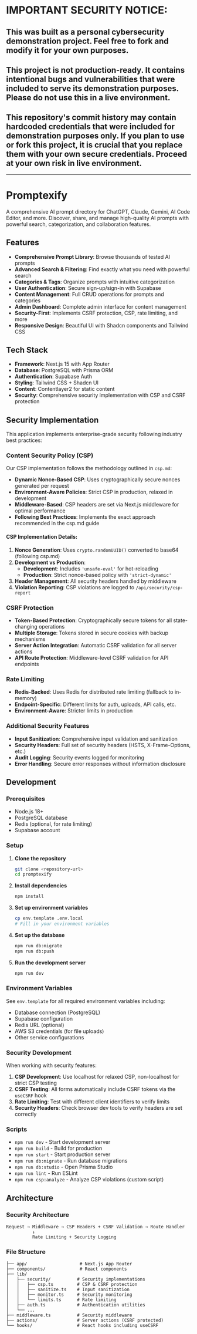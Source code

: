 # IMPORTANT SECURITY NOTICE:
## This was built as a personal cybersecurity demonstration project. Feel free to fork and modify it for your own purposes.
## This project is not production-ready. It contains intentional bugs and vulnerabilities that were included to serve its demonstration purposes. Please do not use this in a live environment.
## This repository's commit history may contain hardcoded credentials that were included for demonstration purposes only. If you plan to use or fork this project, it is crucial that you replace them with your own secure credentials. Proceed at your own risk in live environment.

- - -

# Promptexify

A comprehensive AI prompt directory for ChatGPT, Claude, Gemini, AI Code Editor, and more. Discover, share, and manage high-quality AI prompts with powerful search, categorization, and collaboration features.

## Features

- **Comprehensive Prompt Library**: Browse thousands of tested AI prompts
- **Advanced Search & Filtering**: Find exactly what you need with powerful search
- **Categories & Tags**: Organize prompts with intuitive categorization
- **User Authentication**: Secure sign-up/sign-in with Supabase
- **Content Management**: Full CRUD operations for prompts and categories
- **Admin Dashboard**: Complete admin interface for content management
- **Security-First**: Implements CSRF protection, CSP, rate limiting, and more
- **Responsive Design**: Beautiful UI with Shadcn components and Tailwind CSS

## Tech Stack

- **Framework**: Next.js 15 with App Router
- **Database**: PostgreSQL with Prisma ORM
- **Authentication**: Supabase Auth
- **Styling**: Tailwind CSS + Shadcn UI
- **Content**: Contentlayer2 for static content
- **Security**: Comprehensive security implementation with CSP and CSRF protection

## Security Implementation

This application implements enterprise-grade security following industry best practices:

### Content Security Policy (CSP)

Our CSP implementation follows the methodology outlined in `csp.md`:

- **Dynamic Nonce-Based CSP**: Uses cryptographically secure nonces generated per request
- **Environment-Aware Policies**: Strict CSP in production, relaxed in development
- **Middleware-Based**: CSP headers are set via Next.js middleware for optimal performance
- **Following Best Practices**: Implements the exact approach recommended in the csp.md guide

#### CSP Implementation Details:

1. **Nonce Generation**: Uses `crypto.randomUUID()` converted to base64 (following csp.md)
2. **Development vs Production**:
   - **Development**: Includes `'unsafe-eval'` for hot-reloading
   - **Production**: Strict nonce-based policy with `'strict-dynamic'`
3. **Header Management**: All security headers handled by middleware
4. **Violation Reporting**: CSP violations are logged to `/api/security/csp-report`

### CSRF Protection

- **Token-Based Protection**: Cryptographically secure tokens for all state-changing operations
- **Multiple Storage**: Tokens stored in secure cookies with backup mechanisms
- **Server Action Integration**: Automatic CSRF validation for all server actions
- **API Route Protection**: Middleware-level CSRF validation for API endpoints

### Rate Limiting

- **Redis-Backed**: Uses Redis for distributed rate limiting (fallback to in-memory)
- **Endpoint-Specific**: Different limits for auth, uploads, API calls, etc.
- **Environment-Aware**: Stricter limits in production

### Additional Security Features

- **Input Sanitization**: Comprehensive input validation and sanitization
- **Security Headers**: Full set of security headers (HSTS, X-Frame-Options, etc.)
- **Audit Logging**: Security events logged for monitoring
- **Error Handling**: Secure error responses without information disclosure

## Development

### Prerequisites

- Node.js 18+ 
- PostgreSQL database
- Redis (optional, for rate limiting)
- Supabase account

### Setup

1. **Clone the repository**
   ```bash
   git clone <repository-url>
   cd promptexify
   ```

2. **Install dependencies**
   ```bash
   npm install
   ```

3. **Set up environment variables**
   ```bash
   cp env.template .env.local
   # Fill in your environment variables
   ```

4. **Set up the database**
   ```bash
   npm run db:migrate
   npm run db:push
   ```

5. **Run the development server**
   ```bash
   npm run dev
   ```

### Environment Variables

See `env.template` for all required environment variables including:

- Database connection (PostgreSQL)
- Supabase configuration
- Redis URL (optional)
- AWS S3 credentials (for file uploads)
- Other service configurations

### Security Development

When working with security features:

1. **CSP Development**: Use localhost for relaxed CSP, non-localhost for strict CSP testing
2. **CSRF Testing**: All forms automatically include CSRF tokens via the `useCSRF` hook
3. **Rate Limiting**: Test with different client identifiers to verify limits
4. **Security Headers**: Check browser dev tools to verify headers are set correctly

### Scripts

- `npm run dev` - Start development server
- `npm run build` - Build for production
- `npm run start` - Start production server
- `npm run db:migrate` - Run database migrations
- `npm run db:studio` - Open Prisma Studio
- `npm run lint` - Run ESLint
- `npm run csp:analyze` - Analyze CSP violations (custom script)

## Architecture

### Security Architecture

```
Request → Middleware → CSP Headers + CSRF Validation → Route Handler
          ↓
          Rate Limiting + Security Logging
```

### File Structure

```
├── app/                    # Next.js App Router
├── components/             # React components
├── lib/
│   ├── security/          # Security implementations
│   │   ├── csp.ts         # CSP & CSRF protection
│   │   ├── sanitize.ts    # Input sanitization
│   │   ├── monitor.ts     # Security monitoring
│   │   └── limits.ts      # Rate limiting
│   ├── auth.ts            # Authentication utilities
│   └── ...
├── middleware.ts          # Security middleware
├── actions/               # Server actions (CSRF protected)
└── hooks/                 # React hooks including useCSRF
```
